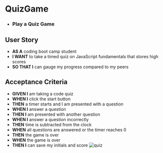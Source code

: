 # QuizGame

- ### Play a Quiz Game

## User Story

- **AS A** coding boot camp student
- **I WANT** to take a timed quiz on JavaScript fundamentals that stores high scores
- **SO THAT I** can gauge my progress compared to my peers

## Acceptance Criteria

- **GIVEN I** am taking a code quiz
- **WHEN I** click the start button
- **THEN** a timer starts and I am presented with a question
- **WHEN I** answer a question
- **THEN I** am presented with another question
- **WHEN I** answer a question incorrectly
- **THEN** time is subtracted from the clock
- **WHEN** all questions are answered or the timer reaches 0
- **THEN** the game is over
- **WHEN** the game is over
- **THEN I** can save my initials and score
![quiz](https://user-images.githubusercontent.com/122133150/226507037-9d38ab07-29e8-4673-9ee3-58c12cc1fba1.JPG)
